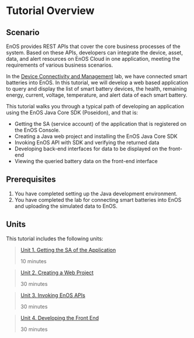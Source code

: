 # Tutorial Overview

## Scenario

EnOS provides REST APIs that cover the core business processes of the system. Based on these APIs, developers can integrate the device, asset, data, and alert resources on EnOS Cloud in one application, meeting the requirements of various business scenarios.

In the [Device Connectivity and Management](http://git.envisioncn.com/knowledge-transfer/bootcamp/blob/master/D2_Device_Connectivity&Management/Labs/device_management_tutorial/302-1%20connecting_device_to_EnOS_cloud.md) lab, we have connected smart batteries into EnOS. In this tutorial, we will develop a web based application to query and display the list of smart battery devices, the health, remaining energy, current, voltage, temperature, and alert data of each smart battery. 

This tutorial walks you through a typical path of developing an application using the EnOS Java Core SDK (Poseidon), and that is:

- Getting the SA (service account) of the application that is registered on the EnOS Console.
- Creating a Java web project and installing the EnOS Java Core SDK 
- Invoking EnOS API with SDK and verifying the returned data
- Developing back-end interfaces for data to be displayed on the front-end
- Viewing the queried battery data on the front-end interface

## Prerequisites

1. You have completed setting up the Java development environment.
2. You have completed the lab for connecting smart batteries into EnOS and uploading the simulated data to EnOS.

## Units

This tutorial includes the following units:

> [Unit 1. Getting the SA of the Application](getting_app_sa.md)
>
> 10 minutes

> [Unit 2. Creating a Web Project](creating_web_project.md)
>
> 30 minutes

> [Unit 3. Invoking EnOS APIs](invoking_api.md)
>
> 30 minutes

> [Unit 4. Developing the Front End](developing_front_end.md)
>
> 30 minutes